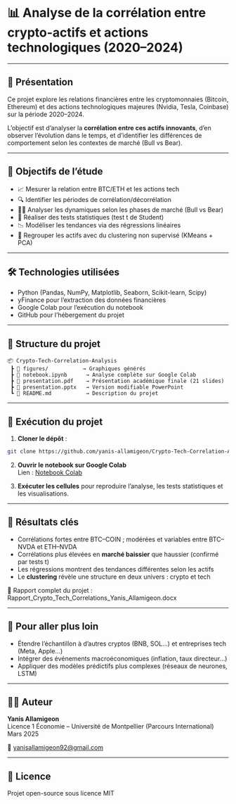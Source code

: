 # 📊 Analyse de la corrélation entre crypto-actifs et actions technologiques (2020–2024)

---

## 🧠 Présentation

Ce projet explore les relations financières entre les cryptomonnaies (Bitcoin, Ethereum) et des actions technologiques majeures (Nvidia, Tesla, Coinbase) sur la période 2020–2024.

L’objectif est d’analyser la **corrélation entre ces actifs innovants**, d’en observer l’évolution dans le temps, et d’identifier les différences de comportement selon les contextes de marché (Bull vs Bear).

---

## 🎯 Objectifs de l’étude

- 📈 Mesurer la relation entre BTC/ETH et les actions tech
- 🔍 Identifier les périodes de corrélation/décorrélation
- 🐂🐻 Analyser les dynamiques selon les phases de marché (Bull vs Bear)
- 🧪 Réaliser des tests statistiques (test t de Student)
- 📉 Modéliser les tendances via des régressions linéaires
- 🧠 Regrouper les actifs avec du clustering non supervisé (KMeans + PCA)

---

## 🛠️ Technologies utilisées

- Python (Pandas, NumPy, Matplotlib, Seaborn, Scikit-learn, Scipy)
- yFinance pour l’extraction des données financières
- Google Colab pour l’exécution du notebook
- GitHub pour l’hébergement du projet

---

## 📁 Structure du projet

```
📦 Crypto-Tech-Correlation-Analysis
 ┣ 📁 figures/           → Graphiques générés
 ┣ 📓 notebook.ipynb      → Analyse complète sur Google Colab
 ┣ 📑 presentation.pdf    → Présentation académique finale (21 slides)
 ┣ 📑 presentation.pptx   → Version modifiable PowerPoint
 ┗ 📄 README.md           → Description du projet
```

---

## 🚀 Exécution du projet

1. **Cloner le dépôt** :
```bash
git clone https://github.com/yanis-allamigeon/Crypto-Tech-Correlation-Analysis.git
```

2. **Ouvrir le notebook sur Google Colab**  
Lien : [Notebook Colab](https://colab.research.google.com/drive/1AaeHV-F3WGE5O1hNjSKthJAQKoesqr5a)

3. **Exécuter les cellules** pour reproduire l’analyse, les tests statistiques et les visualisations.

---

## 📄 Résultats clés

- Corrélations fortes entre BTC–COIN ; modérées et variables entre BTC–NVDA et ETH–NVDA
- Corrélations plus élevées en **marché baissier** que haussier (confirmé par tests t)
- Les régressions montrent des tendances différentes selon les actifs
- Le **clustering** révèle une structure en deux univers : crypto et tech

📄 Rapport complet du projet : Rapport_Crypto_Tech_Correlations_Yanis_Allamigeon.docx

---

## 🧭 Pour aller plus loin

- Étendre l’échantillon à d’autres cryptos (BNB, SOL…) et entreprises tech (Meta, Apple…)
- Intégrer des événements macroéconomiques (inflation, taux directeur…)
- Appliquer des modèles prédictifs plus complexes (réseaux de neurones, LSTM)

---

## 👨‍🎓 Auteur

**Yanis Allamigeon**  
Licence 1 Économie – Université de Montpellier (Parcours International)  
Mars 2025

📧 yanisallamigeon92@gmail.com

---

## 📜 Licence

Projet open-source sous licence MIT

